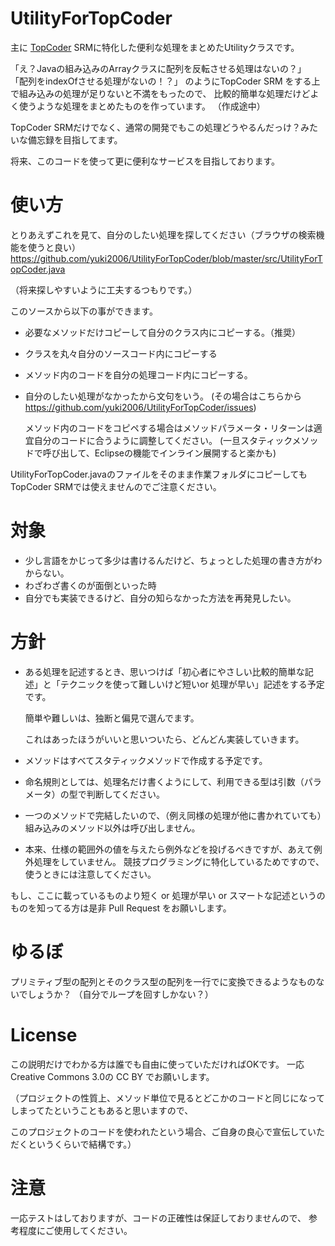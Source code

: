 UtilityForTopCoder
==================

主に [TopCoder][1] SRMに特化した便利な処理をまとめたUtilityクラスです。

「え？Javaの組み込みのArrayクラスに配列を反転させる処理はないの？」
「配列をindexOfさせる処理がないの！？」
のようにTopCoder SRM をする上で組み込みの処理が足りないと不満をもったので、
比較的簡単な処理だけどよく使うような処理をまとめたものを作っています。
（作成途中）

TopCoder SRMだけでなく、通常の開発でもこの処理どうやるんだっけ？みたいな備忘録を目指してます。

将来、このコードを使って更に便利なサービスを目指しております。


使い方
=======
とりあえずこれを見て、自分のしたい処理を探してください（ブラウザの検索機能を使うと良い）
https://github.com/yuki2006/UtilityForTopCoder/blob/master/src/UtilityForTopCoder.java

（将来探しやすいように工夫するつもりです。）

このソースから以下の事ができます。
* 必要なメソッドだけコピーして自分のクラス内にコピーする。（推奨）
* クラスを丸々自分のソースコード内にコピーする
* メソッド内のコードを自分の処理コード内にコピーする。

* 自分のしたい処理がなかったから文句をいう。
    (その場合はこちらから　https://github.com/yuki2006/UtilityForTopCoder/issues)

    メソッド内のコードをコピペする場合はメソッドパラメータ・リターンは適宜自分のコードに合うように調整してください。
    (一旦スタティックメソッドで呼び出して、Eclipseの機能でインライン展開すると楽かも)

UtilityForTopCoder.javaのファイルをそのまま作業フォルダにコピーしてもTopCoder SRMでは使えませんのでご注意ください。


対象
=======
* 少し言語をかじって多少は書けるんだけど、ちょっとした処理の書き方がわからない。
* わざわざ書くのが面倒といった時
* 自分でも実装できるけど、自分の知らなかった方法を再発見したい。

方針
=======
*  ある処理を記述するとき、思いつけば「初心者にやさしい比較的簡単な記述」と「テクニックを使って難しいけど短いor 処理が早い」記述をする予定です。

    簡単や難しいは、独断と偏見で選んでます。

    これはあったほうがいいと思いついたら、どんどん実装していきます。

* メソッドはすべてスタティックメソッドで作成する予定です。

* 命名規則としては、処理名だけ書くようにして、利用できる型は引数（パラメータ）の型で判断してください。

* 一つのメソッドで完結したいので、（例え同様の処理が他に書かれていても）組み込みのメソッド以外は呼び出しません。

* 本来、仕様の範囲外の値を与えたら例外などを投げるべきですが、あえて例外処理をしていません。
競技プログラミングに特化しているためですので、使うときには注意してください。

もし、ここに載っているものより短く or 処理が早い or スマートな記述というのものを知ってる方は是非 Pull Request をお願いします。


ゆるぼ
=======
プリミティブ型の配列とそのクラス型の配列を一行でに変換できるようなものないでしょうか？
（自分でループを回すしかない？）


License
=======
この説明だけでわかる方は誰でも自由に使っていただければOKです。
一応 Creative Commons 3.0の CC BY でお願いします。

（プロジェクトの性質上、メソッド単位で見るとどこかのコードと同じになってしまってたということもあると思いますので、

このプロジェクトのコードを使われたという場合、ご自身の良心で宣伝していただくというくらいで結構です。）


注意
=======
一応テストはしておりますが、コードの正確性は保証しておりませんので、
参考程度にご使用してください。

[1]: http://www.topcoder.com/
